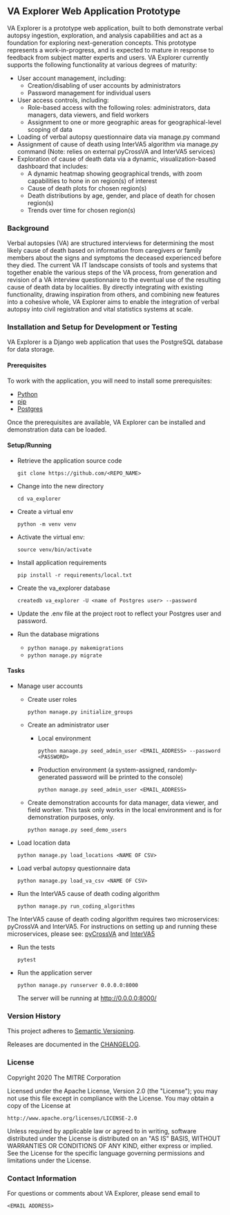 ## VA Explorer Web Application Prototype

VA Explorer is a prototype web application, built to both demonstrate verbal autopsy ingestion,
exploration, and analysis capabilities and act as a foundation for exploring next-generation
concepts. This prototype represents a work-in-progress, and is expected to mature in response to
feedback from subject matter experts and users. VA Explorer currently supports the following
functionality at various degrees of maturity:

* User account management, including:
  *  Creation/disabling of user accounts by administrators
  *  Password management for individual users
* User access controls, including:
  *  Role-based access with the following roles: administrators, data managers, data viewers,
  and field workers
  *  Assignment to one or more geographic areas for geographical-level scoping of data
* Loading of verbal autopsy questionnaire data via manage.py command
* Assignment of cause of death using InterVA5 algorithm via manage.py command (Note: relies on
external pyCrossVA and InterVA5 services)
* Exploration of cause of death data via a dynamic, visualization-based dashboard that includes:
  *  A dynamic heatmap showing geographical trends, with zoom capabilities to hone in on region(s)
  of interest
  *  Cause of death plots for chosen region(s)
  *  Death distributions by age, gender, and place of death for chosen region(s)
  *  Trends over time for chosen region(s)


### Background
Verbal autopsies (VA) are structured interviews for determining the most likely cause of death based on
information from caregivers or family members about the signs and symptoms the deceased experienced before
they died. The current VA IT landscape consists of tools and systems that together enable the various
steps of the VA process, from generation and revision of a VA interview questionnaire to the eventual
use of the resulting cause of death data by localities. By directly integrating with existing
functionality, drawing inspiration from others, and combining new features into a cohesive whole,
VA Explorer aims to enable the integration of verbal autopsy into civil registration and vital
statistics systems at scale.


### Installation and Setup for Development or Testing

VA Explorer is a Django web application that uses the PostgreSQL database for data storage.

#### Prerequisites

To work with the application, you will need to install some prerequisites:

* [Python](https://www.python.org/downloads/)
* [pip](https://pypi.org/project/pip/)
* [Postgres](http://www.postgresql.org/)


Once the prerequisites are available, VA Explorer can be installed and demonstration data can be loaded.

#### Setup/Running

* Retrieve the application source code

    `git clone https://github.com/<REPO_NAME>`

* Change into the new directory

    `cd va_explorer`

* Create a virtual env

    `python -m venv venv`

* Activate the virtual env:

    `source venv/bin/activate`

* Install application requirements

    `pip install -r requirements/local.txt`

* Create the va_explorer database

    `createdb va_explorer -U <name of Postgres user> --password`

* Update the .env file at the project root to reflect your Postgres user and password.

* Run the database migrations
    * `python manage.py makemigrations`
    * `python manage.py migrate`


#### Tasks

* Manage user accounts

  * Create user roles

      `python manage.py initialize_groups`

  * Create an administrator user

    * Local environment

      `python manage.py seed_admin_user <EMAIL_ADDRESS> --password <PASSWORD>`

    * Production environment (a system-assigned, randomly-generated password will be printed
    to the console)

      `python manage.py seed_admin_user <EMAIL_ADDRESS>`


  * Create demonstration accounts for data manager, data viewer, and field worker. This task
  only works in the local environment and is for demonstration purposes, only.

    `python manage.py seed_demo_users`

* Load location data

  `python manage.py load_locations <NAME OF CSV>`

* Load verbal autopsy questionnaire data

  `python manage.py load_va_csv <NAME OF CSV>`

* Run the InterVA5 cause of death coding algorithm

  `python manage.py run_coding_algorithms`


The InterVA5 cause of death coding algorithm requires two microservices: pyCrossVA and InterVA5.
For instructions on setting up and running these microservices, please see: [pyCrossVA](https://github.com/pkmitre/pyCrossVA/tree/microservice-experiment)
and [InterVA5](https://github.com/pkmitre/InterVA5/tree/microservice-experiment)

* Run the tests

    `pytest`

* Run the application server

    `python manage.py runserver 0.0.0.0:8000`

    The server will be running at http://0.0.0.0:8000/

### Version History

This project adheres to [Semantic Versioning](http://semver.org/).

Releases are documented in the [CHANGELOG]().

### License

Copyright 2020 The MITRE Corporation

Licensed under the Apache License, Version 2.0 (the "License"); you may not use this file except in compliance with the License. You may obtain a copy of the License at

```
http://www.apache.org/licenses/LICENSE-2.0
```

Unless required by applicable law or agreed to in writing, software distributed under the License is distributed on an "AS IS" BASIS, WITHOUT WARRANTIES OR CONDITIONS OF ANY KIND, either express or implied. See the License for the specific language governing permissions and limitations under the License.

### Contact Information

For questions or comments about VA Explorer, please send email to

    <EMAIL ADDRESS>
